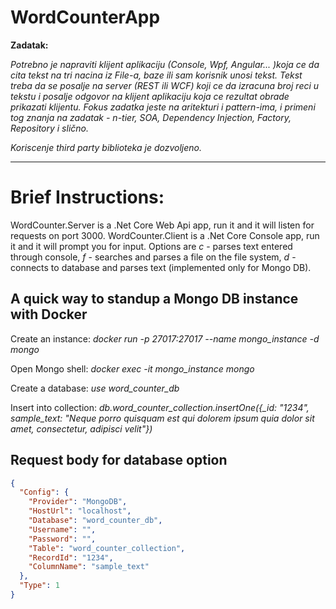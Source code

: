 # WordCounterApp

**Zadatak:**

*Potrebno je napraviti klijent aplikaciju (Console, Wpf, Angular... )koja ce da cita tekst na tri nacina iz File-a, baze ili sam korisnik unosi tekst. Tekst treba da se posalje na server (REST ili WCF) koji ce da izracuna broj reci u tekstu i posalje odgovor na klijent aplikaciju koja ce rezultat obrade prikazati klijentu. Fokus zadatka jeste na aritekturi i pattern-ima, i primeni tog znanja na zadatak - n-tier, SOA, Dependency Injection, Factory, Repository i slično.*

*Koriscenje third party biblioteka je dozvoljeno.*

---

# Brief Instructions:

WordCounter.Server is a .Net Core Web Api app, run it and it will listen for requests
 on port 3000. WordCounter.Client is a .Net Core Console app, run it and it will prompt you for input. Options are *c* - parses text entered through console, *f* - searches and parses a file on the file system, *d* - connects to database and parses text (implemented only for Mongo DB). 

## A quick way to standup a Mongo DB instance with Docker

Create an instance:
*docker run -p 27017:27017 --name mongo_instance -d mongo*

Open Mongo shell:
*docker exec -it mongo_instance mongo*

Create a database:
*use word_counter_db*

Insert into collection:
*db.word_counter_collection.insertOne({_id: "1234", sample_text: "Neque porro quisquam est qui dolorem ipsum quia dolor sit amet, consectetur, adipisci velit"})*

## Request body for database option
```json
{
  "Config": {
    "Provider": "MongoDB",
    "HostUrl": "localhost",
    "Database": "word_counter_db",
    "Username": "",
    "Password": "",
    "Table": "word_counter_collection",
    "RecordId": "1234",
    "ColumnName": "sample_text"
  },
  "Type": 1
}
```
